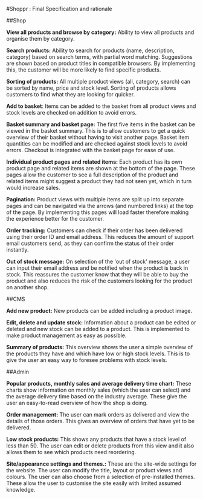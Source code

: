 #Shoppr : Final Specification and rationale

##Shop

**View all products and browse by category:** Ability to view all products and organise them by category.

**Search products:** Ability to search for products (name, description, category) based on search terms, with partial word matching. Suggestions are shown based on product titles in compatible browsers. By implementing this, the customer will be more likely to find specific products.

**Sorting of products:** All multiple product views (all, category, search) can be sorted by name, price and stock level. Sorting of products allows customers to find what they are looking for quicker.

**Add to basket**: Items can be added to the basket from all product views and stock levels are checked on addition to avoid errors.

**Basket summary and basket page:** The first five items in the basket can be viewed in the basket summary. This is to allow customers to get a quick overview of their basket without having to visit another page. Basket item quantities can be modified and are checked against stock levels to avoid errors. Checkout is integrated with the basket page for ease of use.

**Individual product pages and related items:** Each product has its own product page and related items are shown at the bottom of the page. These pages allow the customer to see a full description of the product and related items might suggest a product they had not seen yet, which in turn would increase sales.

**Pagination:** Product views with multiple items are split up into separate pages and can be navigated via the arrows (and numbered links) at the top of the page. By implementing this pages will load faster therefore making the experience better for the customer.

**Order tracking:** Customers can check if their order has been delivered using their order ID and email address. This reduces the amount of support email customers send, as they can confirm the status of their order instantly.

**Out of stock message:** On selection of the 'out of stock' message, a user can input their email address and be notified when the product is back in stock. This reassures the customer know that they will be able to buy the product and also reduces the risk of the customers looking for the product on another shop.

##CMS

**Add new product:** New products can be added including a product image. 

**Edit, delete and update stock:** Information about a product can be edited or deleted and new stock can be added to a product. This is implemented to make product management as easy as possible. 

**Summary of products:** This overview shows the user a simple overview of the products they have and which have low or high stock levels. This is to give the user an easy way to foresee problems with stock levels.

##Admin

**Popular products, monthly sales and average delivery time chart:** These charts show information on monthly sales (which the user can select) and the average delivery time based on the industry average. These give the user an easy-to-read overview of how the shop is doing.

**Order management:** The user can mark orders as delivered and view the details of those orders. This gives an overview of orders that have yet to be delivered.

**Low stock products:** This shows any products that have a stock level of less than 50. The user can edit or delete products from this view and it also allows them to see which products need reordering.

**Site/appearance settings and themes.:** These are the site-wide settings for the website. The user can modify the title, layout or product views and colours. The user can also choose from a selection of pre-installed themes. These allow the user to customise the site easily with limited assumed knowledge.